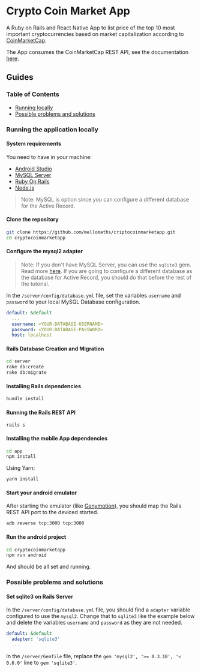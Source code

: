 # Crypto Coin Market App

A Ruby on Rails and React Native App to list price of the top 10 most important cryptocurrencies based on market capitalization according to [CoinMarketCap](https://coinmarketcap.com/pt-br/).

The App consumes the CoinMarketCap REST API, see the documentation [here](https://coinmarketcap.com/api/documentation/v1/#).

## Guides

### Table of Contents

- [Running locally](#running-the-application-locally)
- [Possible problems and solutions](#possible-problems-and-solutions)


### Running the application locally

#### System requirements

You need to have in your machine:
- [Android Studio](https://developer.android.com/studio)
- [MySQL Server](https://www.mysql.com/)
- [Ruby On Rails](http://railsinstaller.org/)
- [Node.js](https://nodejs.org/)

> Note: MySQL is option since you can configure a different database for the Active Record.

#### Clone the repository

```bash
git clone https://github.com/mellomaths/criptocoinmarketapp.git
cd cryptocoinmarketapp
```

#### Configure the mysql2 adapter

> Note: If you don't have MySQL Server, you can use the `sqlite3` gem. Read more [here](https://github.com/mellomaths/cryptocoinmarketapp#set-sqlite3-on-rails-server). If you are going to configure a different database as the database for Active Record, you should do that before the rest of the tutorial.

In the `/server/config/database.yml` file, set the variables `username` and `password` to your local MySQL Database configuration.

```yml
default: &default
  ...
  username: <YOUR-DATABASE-USERNAME>
  password: <YOUR-DATABASE-PASSWORD>
  host: localhost
```

#### Rails Database Creation and Migration

```bash
cd server
rake db:create
rake db:migrate
```

#### Installing Rails dependencies

```bash
bundle install
```


#### Running the Rails REST API

```
rails s
```

#### Installing the mobile App dependencies

```bash
cd app
npm install
```

Using Yarn:
```bash
yarn install
```


#### Start your android emulator

After starting the emulator (like [Genymotion](https://www.genymotion.com/)), you should map the Rails REST API port to the deviced started.

```bash
adb reverse tcp:3000 tcp:3000
```

#### Run the android project

```bash
cd cryptocoinmarketapp
npm run android
```

And should be all set and running.

### Possible problems and solutions

#### Set sqlite3 on Rails Server

In the `/server/config/database.yml` file, you should find a `adapter` variable configured to use the `mysql2`. Change that to `sqlite3` like the example below and delete the variables `username` and `password` as they are not needed.

```yml
default: &default
  adapter: 'sqlite3'
  ...
```

In the `/server/Gemfile` file, replace the `gem 'mysql2', '>= 0.3.18', '< 0.6.0'` line to `gem 'sqlite3'`.
